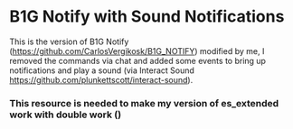 # B1G Notify with Sound Notifications

This is the version of B1G Notify (https://github.com/CarlosVergikosk/B1G_NOTIFY) modified by me, I removed the commands via chat and added some events to bring up notifications and play a sound (via Interact Sound https://github.com/plunkettscott/interact-sound).

### This resource is needed to make my version of es_extended work with double work ()
